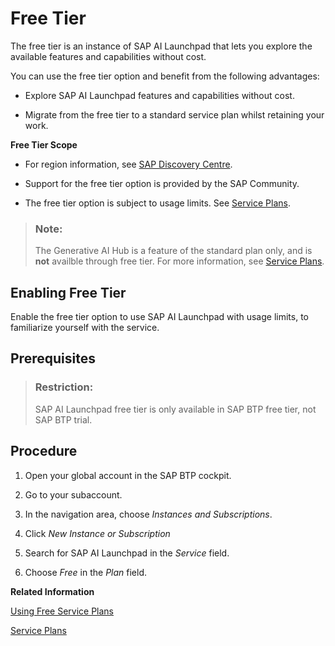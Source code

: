 <!-- loio87e4fb191e3746c0850f76642da96871 -->

# Free Tier

The free tier is an instance of SAP AI Launchpad that lets you explore the available features and capabilities without cost.

You can use the free tier option and benefit from the following advantages:

-   Explore SAP AI Launchpad features and capabilities without cost.

-   Migrate from the free tier to a standard service plan whilst retaining your work.


**Free Tier Scope**

-   For region information, see [SAP Discovery Centre](https://discovery-center.cloud.sap/serviceCatalog/sap-ai-launchpad?region=all).

-   Support for the free tier option is provided by the SAP Community.

-   The free tier option is subject to usage limits. See [Service Plans](service-plans-ec1717d.md).


> ### Note:  
> The Generative AI Hub is a feature of the standard plan only, and is **not** availble through free tier. For more information, see [Service Plans](service-plans-ec1717d.md).

<a name="task_tgn_r35_gab"/>

<!-- task\_tgn\_r35\_gab -->

## Enabling Free Tier

Enable the free tier option to use SAP AI Launchpad with usage limits, to familiarize yourself with the service.



<a name="task_tgn_r35_gab__prereq_asd_w25_txb"/>

## Prerequisites

> ### Restriction:  
> SAP AI Launchpad free tier is only available in SAP BTP free tier, not SAP BTP trial.



<a name="task_tgn_r35_gab__steps_qtp_xmn_15b"/>

## Procedure

1.  Open your global account in the SAP BTP cockpit.

2.  Go to your subaccount.

3.  In the navigation area, choose *Instances and Subscriptions*.

4.  Click *New Instance or Subscription*

5.  Search for SAP AI Launchpad in the *Service* field.

6.  Choose *Free* in the *Plan* field.


**Related Information**  


[Using Free Service Plans](https://help.sap.com/docs/BTP/65de2977205c403bbc107264b8eccf4b/524e1081d8dc4b0f9d055a6bec383ec3.html)

[Service Plans](service-plans-ec1717d.md "Learn more about the different types of service plans for SAP AI Launchpad.")

